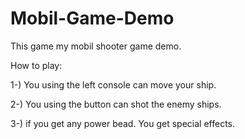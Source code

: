 # Mobil-Game-Demo
This game my mobil shooter game demo. 

How to play:

1-) You using the left console can move your ship.

2-) You using the button can shot the enemy ships.

3-) if you get any power bead. You get special effects.
